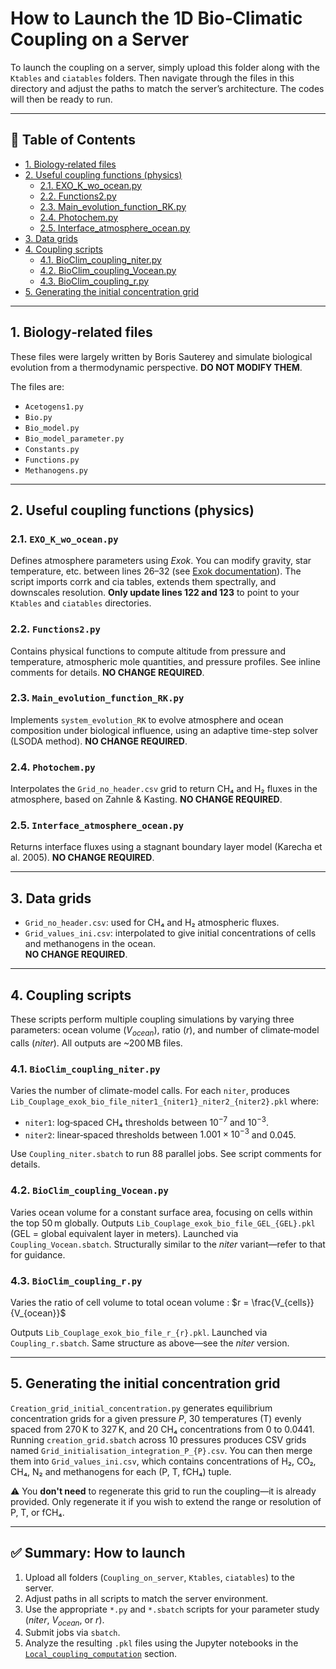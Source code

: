# How to Launch the 1D Bio‑Climatic Coupling on a Server

To launch the coupling on a server, simply upload this folder along with the `Ktables` and `ciatables` folders. Then navigate through the files in this directory and adjust the paths to match the server’s architecture. The codes will then be ready to run.

---

## 📄 Table of Contents
- [1. Biology‑related files](#1-biology-related-files)  
- [2. Useful coupling functions (physics)](#2-useful-coupling-functions-physics)  
  - [2.1. EXO_K_wo_ocean.py](#21-exo_k_wo_oceanpy)  
  - [2.2. Functions2.py](#22-functions2py)  
  - [2.3. Main_evolution_function_RK.py](#23-main_evolution_function_rkpy)  
  - [2.4. Photochem.py](#24-photochempy)  
  - [2.5. Interface_atmosphere_ocean.py](#25-interface_atmosphere_oceanpy)  
- [3. Data grids](#3-data-grids)  
- [4. Coupling scripts](#4-coupling-scripts)  
  - [4.1. BioClim_coupling_niter.py](#41-bioclim_coupling_niterpy)  
  - [4.2. BioClim_coupling_Vocean.py](#42-bioclim_coupling_voceanpy)  
  - [4.3. BioClim_coupling_r.py](#43-bioclim_coupling_rpy)  
- [5. Generating the initial concentration grid](#5-generating-the-initial-concentration-grid)

---

## 1. Biology‑related files

These files were largely written by Boris Sauterey and simulate biological evolution from a thermodynamic perspective. **DO NOT MODIFY THEM**.

The files are:
- `Acetogens1.py`
- `Bio.py`
- `Bio_model.py`
- `Bio_model_parameter.py`
- `Constants.py`
- `Functions.py`
- `Methanogens.py`

---

## 2. Useful coupling functions (physics)

### 2.1. `EXO_K_wo_ocean.py`

Defines atmosphere parameters using *Exok*. You can modify gravity, star temperature, etc. between lines 26–32 (see [Exok documentation](https://perso.astrophy.u-bordeaux.fr/~jleconte/exo_k-doc/tutorial-atm.html)). The script imports corrk and cia tables, extends them spectrally, and downscales resolution. **Only update lines 122 and 123** to point to your `Ktables` and `ciatables` directories.

### 2.2. `Functions2.py`

Contains physical functions to compute altitude from pressure and temperature, atmospheric mole quantities, and pressure profiles. See inline comments for details. **NO CHANGE REQUIRED**.

### 2.3. `Main_evolution_function_RK.py`

Implements `system_evolution_RK` to evolve atmosphere and ocean composition under biological influence, using an adaptive time-step solver (LSODA method). **NO CHANGE REQUIRED**.

### 2.4. `Photochem.py`

Interpolates the `Grid_no_header.csv` grid to return CH₄ and H₂ fluxes in the atmosphere, based on Zahnle & Kasting. **NO CHANGE REQUIRED**.

### 2.5. `Interface_atmosphere_ocean.py`

Returns interface fluxes using a stagnant boundary layer model (Karecha et al. 2005). **NO CHANGE REQUIRED**.

---

## 3. Data grids

- `Grid_no_header.csv`: used for CH₄ and H₂ atmospheric fluxes.  
- `Grid_values_ini.csv`: interpolated to give initial concentrations of cells and methanogens in the ocean.  
**NO CHANGE REQUIRED**.

---

## 4. Coupling scripts

These scripts perform multiple coupling simulations by varying three parameters: ocean volume ($V_{ocean}$), ratio ($r$), and number of climate‑model calls ($niter$). All outputs are ~$200$ MB files.

### 4.1. `BioClim_coupling_niter.py`

Varies the number of climate-model calls. For each `niter`, produces `Lib_Couplage_exok_bio_file_niter1_{niter1}_niter2_{niter2}.pkl` where:
- `niter1`: log‑spaced CH₄ thresholds between $10^{-7}$ and $10^{-3}$.
- `niter2`: linear‑spaced thresholds between $1.001\times 10^{-3}$ and $0.045$.

Use `Coupling_niter.sbatch` to run 88 parallel jobs. See script comments for details.

### 4.2. `BioClim_coupling_Vocean.py`

Varies ocean volume for a constant surface area, focusing on cells within the top 50 m globally. Outputs `Lib_Couplage_exok_bio_file_GEL_{GEL}.pkl` (GEL = global equivalent layer in meters). Launched via `Coupling_Vocean.sbatch`. Structurally similar to the $niter$ variant—refer to that for guidance.

### 4.3. `BioClim_coupling_r.py`

Varies the ratio of cell volume to total ocean volume : $r = \frac{V_{cells}}{V_{ocean}}$

Outputs `Lib_Couplage_exok_bio_file_r_{r}.pkl`. Launched via `Coupling_r.sbatch`. Same structure as above—see the $niter$ version.

---

## 5. Generating the initial concentration grid

`Creation_grid_initial_concentration.py` generates equilibrium concentration grids for a given pressure *P*, 30 temperatures (T) evenly spaced from 270 K to 327 K, and 20 CH₄ concentrations from 0 to 0.0441. Running `creation_grid.sbatch` across 10 pressures produces CSV grids named `Grid_initialisation_integration_P_{P}.csv`. You can then merge them into `Grid_values_ini.csv`, which contains concentrations of H₂, CO₂, CH₄, N₂ and methanogens for each (P, T, fCH₄) tuple.

⚠️ You **don't need** to regenerate this grid to run the coupling—it is already provided. Only regenerate it if you wish to extend the range or resolution of P, T, or fCH₄.

---

## ✅ Summary: How to launch

1. Upload all folders (`Coupling_on_server`, `Ktables`, `ciatables`) to the server.  
2. Adjust paths in all scripts to match the server environment.  
3. Use the appropriate `*.py` and `*.sbatch` scripts for your parameter study ($niter$, $V_{ocean}$, or $r$).  
4. Submit jobs via `sbatch`.  
5. Analyze the resulting `.pkl` files using the Jupyter notebooks in the [`Local_coupling_computation`](../Local_coupling_computation) section.
